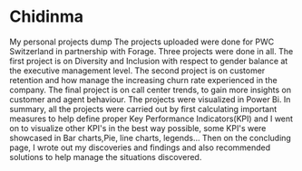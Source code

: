 # Chidinma
My personal projects dump
The projects uploaded were done for PWC Switzerland in partnership with Forage. Three projects were done in all. The first project is on Diversity and Inclusion with respect to gender balance at the executive management level.
The second project is on customer retention and how manage the increasing churn rate experienced in the company. The final project is on call center trends, to gain more insights on customer and agent behaviour. The projects were visualized in Power Bi.
In summary, all the projects were carried out by first calculating important measures to help define proper Key Performance Indicators(KPI) and I went on to visualize other KPI's in the best way possible, some KPI's were showcased in Bar charts,Pie, line charts, legends...
Then on the concluding page, I wrote out my discoveries and findings and also recommended solutions to help manage the situations discovered.
